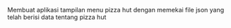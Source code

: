 Membuat aplikasi tampilan menu pizza hut dengan memekai file json yang telah berisi data tentang pizza hut
